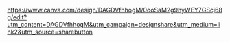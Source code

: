 https://www.canva.com/design/DAGDVfhhogM/0ooSaM2g9hyWEY7GScj68g/edit?utm_content=DAGDVfhhogM&utm_campaign=designshare&utm_medium=link2&utm_source=sharebutton


